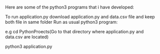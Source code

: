 Here are some of the python3 programs that i have developed:

To run application.py download application.py and data.csv file and keep both file in same folder
Run as usual python3 program:

e.g 
cd PythonProects(Go to that directory where application.py and data.csv are located)



python3 application.py


